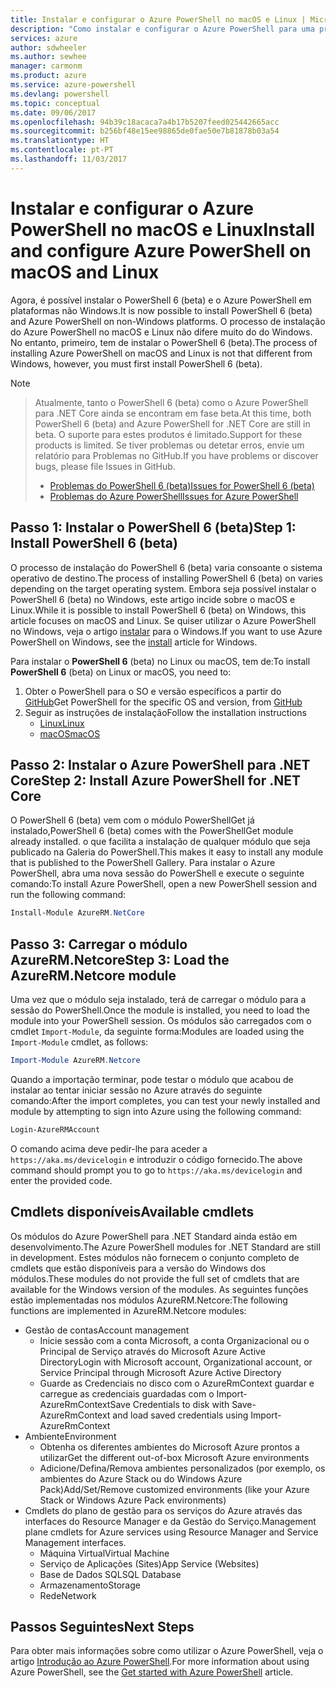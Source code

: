 ```yaml
---
title: Instalar e configurar o Azure PowerShell no macOS e Linux | Microsoft Docs
description: "Como instalar e configurar o Azure PowerShell para uma primeira utilização no macOS e Linux."
services: azure
author: sdwheeler
ms.author: sewhee
manager: carmonm
ms.product: azure
ms.service: azure-powershell
ms.devlang: powershell
ms.topic: conceptual
ms.date: 09/06/2017
ms.openlocfilehash: 94b39c18acaca7a4b17b5207feed025442665acc
ms.sourcegitcommit: b256bf48e15ee98865de0fae50e7b81878b03a54
ms.translationtype: HT
ms.contentlocale: pt-PT
ms.lasthandoff: 11/03/2017
---
```

# <a name="install-and-configure-azure-powershell-on-macos-and-linux"></a><span data-ttu-id="3e0da-103">Instalar e configurar o Azure PowerShell no macOS e Linux</span><span class="sxs-lookup"><span data-stu-id="3e0da-103">Install and configure Azure PowerShell on macOS and Linux</span></span>

<span data-ttu-id="3e0da-104">Agora, é possível instalar o PowerShell 6 (beta) e o Azure PowerShell em plataformas não Windows.</span><span class="sxs-lookup"><span data-stu-id="3e0da-104">It is now possible to install PowerShell 6 (beta) and Azure PowerShell on non-Windows platforms.</span></span>
<span data-ttu-id="3e0da-105">O processo de instalação do Azure PowerShell no macOS e Linux não difere muito do do Windows. No entanto, primeiro, tem de instalar o PowerShell 6 (beta).</span><span class="sxs-lookup"><span data-stu-id="3e0da-105">The process of installing Azure PowerShell on macOS and Linux is not that different from Windows, however, you must first install PowerShell 6 (beta).</span></span>

> [!NOTE]

> <span data-ttu-id="3e0da-106">Atualmente, tanto o PowerShell 6 (beta) como o Azure PowerShell para .NET Core ainda se encontram em fase beta.</span><span class="sxs-lookup"><span data-stu-id="3e0da-106">At this time, both PowerShell 6 (beta) and Azure PowerShell for .NET Core are still in beta.</span></span>
> <span data-ttu-id="3e0da-107">O suporte para estes produtos é limitado.</span><span class="sxs-lookup"><span data-stu-id="3e0da-107">Support for these products is limited.</span></span> <span data-ttu-id="3e0da-108">Se tiver problemas ou detetar erros, envie um relatório para Problemas no GitHub.</span><span class="sxs-lookup"><span data-stu-id="3e0da-108">If you have problems or discover bugs, please file Issues in GitHub.</span></span>
>
> * [<span data-ttu-id="3e0da-109">Problemas do PowerShell 6 (beta)</span><span class="sxs-lookup"><span data-stu-id="3e0da-109">Issues for PowerShell 6 (beta)</span></span>](https://github.com/PowerShell/PowerShell/issues)
> * [<span data-ttu-id="3e0da-110">Problemas do Azure PowerShell</span><span class="sxs-lookup"><span data-stu-id="3e0da-110">Issues for Azure PowerShell</span></span>](https://github.com/azure/azure-docs-powershell/issues)

## <a name="step-1-install-powershell-6-beta"></a><span data-ttu-id="3e0da-111">Passo 1: Instalar o PowerShell 6 (beta)</span><span class="sxs-lookup"><span data-stu-id="3e0da-111">Step 1: Install PowerShell 6 (beta)</span></span>

<span data-ttu-id="3e0da-112">O processo de instalação do PowerShell 6 (beta) varia consoante o sistema operativo de destino.</span><span class="sxs-lookup"><span data-stu-id="3e0da-112">The process of installing PowerShell 6 (beta) on varies depending on the target operating system.</span></span>
<span data-ttu-id="3e0da-113">Embora seja possível instalar o PowerShell 6 (beta) no Windows, este artigo incide sobre o macOS e Linux.</span><span class="sxs-lookup"><span data-stu-id="3e0da-113">While it is possible to install PowerShell 6 (beta) on Windows, this article focuses on macOS and Linux.</span></span> <span data-ttu-id="3e0da-114">Se quiser utilizar o Azure PowerShell no Windows, veja o artigo [instalar](./install-azurerm-ps.md) para o Windows.</span><span class="sxs-lookup"><span data-stu-id="3e0da-114">If you want to use Azure PowerShell on Windows, see the [install](./install-azurerm-ps.md) article for Windows.</span></span>

<span data-ttu-id="3e0da-115">Para instalar o **PowerShell 6** (beta) no Linux ou macOS, tem de:</span><span class="sxs-lookup"><span data-stu-id="3e0da-115">To install **PowerShell 6** (beta) on Linux or macOS, you need to:</span></span>

1. <span data-ttu-id="3e0da-116">Obter o PowerShell para o SO e versão específicos a partir do [GitHub](https://github.com/powershell/powershell#get-powershell)</span><span class="sxs-lookup"><span data-stu-id="3e0da-116">Get PowerShell for the specific OS and version, from [GitHub](https://github.com/powershell/powershell#get-powershell)</span></span>
2. <span data-ttu-id="3e0da-117">Seguir as instruções de instalação</span><span class="sxs-lookup"><span data-stu-id="3e0da-117">Follow the installation instructions</span></span>
   - [<span data-ttu-id="3e0da-118">Linux</span><span class="sxs-lookup"><span data-stu-id="3e0da-118">Linux</span></span>](https://github.com/PowerShell/PowerShell/blob/master/docs/installation/linux.md)
   - [<span data-ttu-id="3e0da-119">macOS</span><span class="sxs-lookup"><span data-stu-id="3e0da-119">macOS</span></span>](https://github.com/PowerShell/PowerShell/blob/master/docs/installation/linux.md#macos-1012)

## <a name="step-2-install-azure-powershell-for-net-core"></a><span data-ttu-id="3e0da-120">Passo 2: Instalar o Azure PowerShell para .NET Core</span><span class="sxs-lookup"><span data-stu-id="3e0da-120">Step 2: Install Azure PowerShell for .NET Core</span></span>

<span data-ttu-id="3e0da-121">O PowerShell 6 (beta) vem com o módulo PowerShellGet já instalado,</span><span class="sxs-lookup"><span data-stu-id="3e0da-121">PowerShell 6 (beta) comes with the PowerShellGet module already installed.</span></span> <span data-ttu-id="3e0da-122">o que facilita a instalação de qualquer módulo que seja publicado na Galeria do PowerShell.</span><span class="sxs-lookup"><span data-stu-id="3e0da-122">This makes it easy to install any module that is published to the PowerShell Gallery.</span></span> <span data-ttu-id="3e0da-123">Para instalar o Azure PowerShell, abra uma nova sessão do PowerShell e execute o seguinte comando:</span><span class="sxs-lookup"><span data-stu-id="3e0da-123">To install Azure PowerShell, open a new PowerShell session and run the following command:</span></span>

```powershell
Install-Module AzureRM.NetCore
```

## <a name="step-3-load-the-azurermnetcore-module"></a><span data-ttu-id="3e0da-124">Passo 3: Carregar o módulo AzureRM.Netcore</span><span class="sxs-lookup"><span data-stu-id="3e0da-124">Step 3: Load the AzureRM.Netcore module</span></span>

<span data-ttu-id="3e0da-125">Uma vez que o módulo seja instalado, terá de carregar o módulo para a sessão do PowerShell.</span><span class="sxs-lookup"><span data-stu-id="3e0da-125">Once the module is installed, you need to load the module into your PowerShell session.</span></span> <span data-ttu-id="3e0da-126">Os módulos são carregados com o cmdlet `Import-Module`, da seguinte forma:</span><span class="sxs-lookup"><span data-stu-id="3e0da-126">Modules are loaded using the `Import-Module` cmdlet, as follows:</span></span>

```powershell
Import-Module AzureRM.Netcore
```

<span data-ttu-id="3e0da-127">Quando a importação terminar, pode testar o módulo que acabou de instalar ao tentar iniciar sessão no Azure através do seguinte comando:</span><span class="sxs-lookup"><span data-stu-id="3e0da-127">After the import completes, you can test your newly installed and module by attempting to sign into Azure using the following command:</span></span>

```powershell
Login-AzureRMAccount
```

<span data-ttu-id="3e0da-128">O comando acima deve pedir-lhe para aceder a `https://aka.ms/devicelogin` e introduzir o código fornecido.</span><span class="sxs-lookup"><span data-stu-id="3e0da-128">The above command should prompt you to go to `https://aka.ms/devicelogin` and enter the provided code.</span></span>

## <a name="available-cmdlets"></a><span data-ttu-id="3e0da-129">Cmdlets disponíveis</span><span class="sxs-lookup"><span data-stu-id="3e0da-129">Available cmdlets</span></span>

<span data-ttu-id="3e0da-130">Os módulos do Azure PowerShell para .NET Standard ainda estão em desenvolvimento.</span><span class="sxs-lookup"><span data-stu-id="3e0da-130">The Azure PowerShell modules for .NET Standard are still in development.</span></span> <span data-ttu-id="3e0da-131">Estes módulos não fornecem o conjunto completo de cmdlets que estão disponíveis para a versão do Windows dos módulos.</span><span class="sxs-lookup"><span data-stu-id="3e0da-131">These modules do not provide the full set of cmdlets that are available for the Windows version of the modules.</span></span> <span data-ttu-id="3e0da-132">As seguintes funções estão implementadas nos módulos AzureRM.Netcore:</span><span class="sxs-lookup"><span data-stu-id="3e0da-132">The following functions are implemented in AzureRM.Netcore modules:</span></span>

* <span data-ttu-id="3e0da-133">Gestão de contas</span><span class="sxs-lookup"><span data-stu-id="3e0da-133">Account management</span></span>
  - <span data-ttu-id="3e0da-134">Inicie sessão com a conta Microsoft, a conta Organizacional ou o Principal de Serviço através do Microsoft Azure Active Directory</span><span class="sxs-lookup"><span data-stu-id="3e0da-134">Login with Microsoft account, Organizational account, or Service Principal through Microsoft Azure Active Directory</span></span>
  - <span data-ttu-id="3e0da-135">Guarde as Credenciais no disco com o AzureRmContext guardar e carregue as credenciais guardadas com o Import-AzureRmContext</span><span class="sxs-lookup"><span data-stu-id="3e0da-135">Save Credentials to disk with Save-AzureRmContext and load saved credentials using Import-AzureRmContext</span></span>
* <span data-ttu-id="3e0da-136">Ambiente</span><span class="sxs-lookup"><span data-stu-id="3e0da-136">Environment</span></span>
  - <span data-ttu-id="3e0da-137">Obtenha os diferentes ambientes do Microsoft Azure prontos a utilizar</span><span class="sxs-lookup"><span data-stu-id="3e0da-137">Get the different out-of-box Microsoft Azure environments</span></span>
  - <span data-ttu-id="3e0da-138">Adicione/Defina/Remova ambientes personalizados (por exemplo, os ambientes do Azure Stack ou do Windows Azure Pack)</span><span class="sxs-lookup"><span data-stu-id="3e0da-138">Add/Set/Remove customized environments (like your Azure Stack or Windows Azure Pack environments)</span></span>
* <span data-ttu-id="3e0da-139">Cmdlets do plano de gestão para os serviços do Azure através das interfaces do Resource Manager e da Gestão do Serviço.</span><span class="sxs-lookup"><span data-stu-id="3e0da-139">Management plane cmdlets for Azure services using Resource Manager and Service Management interfaces.</span></span>
  - <span data-ttu-id="3e0da-140">Máquina Virtual</span><span class="sxs-lookup"><span data-stu-id="3e0da-140">Virtual Machine</span></span>
  - <span data-ttu-id="3e0da-141">Serviço de Aplicações (Sites)</span><span class="sxs-lookup"><span data-stu-id="3e0da-141">App Service (Websites)</span></span>
  - <span data-ttu-id="3e0da-142">Base de Dados SQL</span><span class="sxs-lookup"><span data-stu-id="3e0da-142">SQL Database</span></span>
  - <span data-ttu-id="3e0da-143">Armazenamento</span><span class="sxs-lookup"><span data-stu-id="3e0da-143">Storage</span></span>
  - <span data-ttu-id="3e0da-144">Rede</span><span class="sxs-lookup"><span data-stu-id="3e0da-144">Network</span></span>

## <a name="next-steps"></a><span data-ttu-id="3e0da-145">Passos Seguintes</span><span class="sxs-lookup"><span data-stu-id="3e0da-145">Next Steps</span></span>

<span data-ttu-id="3e0da-146">Para obter mais informações sobre como utilizar o Azure PowerShell, veja o artigo [Introdução ao Azure PowerShell](get-started-azureps.md).</span><span class="sxs-lookup"><span data-stu-id="3e0da-146">For more information about using Azure PowerShell, see the [Get started with Azure PowerShell](get-started-azureps.md) article.</span></span>
